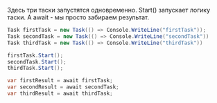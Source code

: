 Здесь три таски запустятся одновременно. Start() запускает логику таски. А await - мы просто забираем результат.
```csharp
Task firstTask = new Task(() => Console.WriteLine("firstTask"));
Task secondTask = new Task(() => Console.WriteLine("secondTask"))
Task thirdTask = new Task(() => Console.WriteLine("thirdTask"))		

firstTask.Start();
secondTask.Start();
thirdTask.Start();

var firstResult = await firstTask;
var secondResult = await secondTask;
var thirdResult = await thirdTask;
```